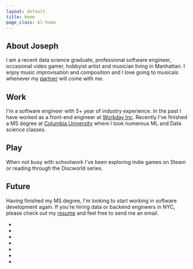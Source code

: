 ```yaml
---
layout: default
title: Home
page_class: bl-home
---
```


About Joseph
------------

I am a recent data science graduate, professional software engineer, occasional video gamer, hobbyist artist and musician living in Manhattan. I enjoy music improvisation and composition and I love going to musicals whenever my [partner][blargon] will come with me.


Work
----

I'm a software engineer with 5+ year of industry experience. In the past I have worked as a front-end engineer at [Workday Inc][workday]. Recently I've finished a MS degree at [Columbia University][columbia] where I took numerous ML and Data science classes.


Play
----

When not busy with schoolwork I've been exploring indie games on Steam or reading through the Discworld series. 


Future
------
Having finished my MS degree, I'm looking to start working in software development again. If you're hiring data or backend engineers in NYC, please check out my [resume][resume] and feel free to send me an email.


<ul>
  <li><a href="https://www.linkedin.com/in/blatherwock" rel="me" class="socicon socicon-linkedin"></a></li>
  <li><a href="https://www.facebook.com/joseph.baker31" rel="me" class="socicon socicon-facebook"></a></li>
  <li><a href="https://plus.google.com/114434765567690468241" rel="me" class="socicon socicon-google"></a></li>
  <li><a href="https://github.com/blatherwock" rel="me" class="socicon socicon-github"></a></li>
  <!--<li><a href="http://blatherwock.deviantart.com/" rel="me" class="socicon socicon-deviantart"></a></li>-->
  <li><a href="https://www.flickr.com/people/blatherwock/" rel="me" class="socicon socicon-flickr"></a></li>
  <li><a href="http://steamcommunity.com/profiles/76561198032500689/" rel="me" class="socicon socicon-steam"></a></li>
  <li><a href="http://twitter.com/blatherwock" rel="me" class="socicon socicon-twitter"></a></li>
</ul>

[blargon]: http://www.blargon.net
[workday]: http://www.workday.com
[columbia]: http://www.cs.columbia.edu
[color_sorter]: pages/projects/color_sorter.html
[color_proportion]: pages/projects/color_proportion.html
[resume]: pages/resume.html
